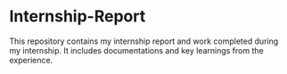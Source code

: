 # Internship-Report
This repository contains my internship report and work completed during my internship. It includes documentations and key learnings from the experience.
